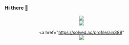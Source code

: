 ### Hi there 👋

<!--
**Luca388/Luca388** is a ✨ _special_ ✨ repository because its `README.md` (this file) appears on your GitHub profile.

Here are some ideas to get you started:

- 🔭 I’m currently working on ...
- 🌱 I’m currently learning ...
- 👯 I’m looking to collaborate on ...
- 🤔 I’m looking for help with ...
- 💬 Ask me about ...
- 📫 How to reach me: ...
- 😄 Pronouns: ...
- ⚡ Fun fact: ...
-->
<div align="center">
<img src="https://github-readme-stats.vercel.app/api?username=Luca388&show_icons=true&theme=radical"/> <br/>
<img src="https://github-readme-stats.vercel.app/api/top-langs/?username=Luca388&layout=compact&theme=onedark"/> <br/>

<a href="https://solved.ac/profile/ain388"  
  <img src ="http://mazassumnida.wtf/api/generate_badge?boj=ain388"/>
</a>
<div>
